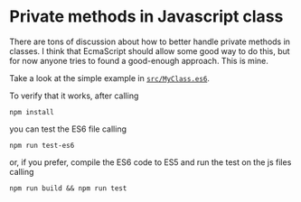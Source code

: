 # Private methods in Javascript class

There are tons of discussion about how to better handle private methods in classes. I think that EcmaScript should allow some good way to do this, but for now anyone tries to found a good-enough approach. This is mine.

Take a look at the simple example in [`src/MyClass.es6`](src/MyClass.es6).

To verify that it works, after calling

```
npm install
```
you can test the ES6 file calling
```
npm run test-es6
```
or, if you prefer, compile the ES6 code to ES5 and run the test on the js files calling
```
npm run build && npm run test
```
